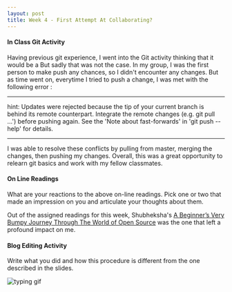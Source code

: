 ```yaml
---
layout: post
title: Week 4 - First Attempt At Collaborating?
---
```


#### In Class Git Activity 
Having previous git experience, I went into the Git activity thinking that it would be a 
But sadly that was not the case. In my group, I was the first person to make push any chances, so I didn't encounter any changes. But as time went on, everytime I tried to push a change, I was met with the following error :
***
hint: Updates were rejected because the tip of your current branch is behind its remote counterpart. Integrate the remote changes (e.g. git pull ...') before pushing again. See the 'Note about fast-forwards' in 'git push --help' for details.
***
I was able to resolve these conflicts by pulling from master, merging the changes, then pushing my changes. Overall, this was a great opportunity to relearn git basics and work with my fellow classmates.

#### On Line Readings
What are your reactions to the above on-line readings. Pick one or two that made an impression on you and articulate your thoughts about them.

Out of the assigned readings for this week, Shubheksha's [A Beginner’s Very Bumpy Journey Through The World of Open Source] was the one that left a profound impact on me.

#### Blog Editing Activity
Write what you did and how this procedure is different from the one described in the slides.

![typing gif]

[typing gif]: https://data.whicdn.com/images/164025190/original.gif
[A Beginner’s Very Bumpy Journey Through The World of Open Source]:https://www.freecodecamp.org/news/a-beginners-very-bumpy-journey-through-the-world-of-open-source-4d108d540b39/